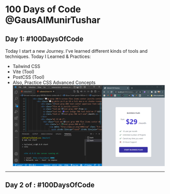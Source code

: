# 100 Days of Code @GausAlMunirTushar
## Day 1: #100DaysOfCode
Today I start a new Journey. I've learned different kinds of tools and techniques. 
Today I Learned & Practices:
- Tailwind CSS
- Vite (Tool)
- PostCSS (Tool)
- Also, Practice CSS Advanced Concepts
![Day 1 Learned](./images/day-1/days-1.png)

---
## Day 2 of : #100DaysOfCode